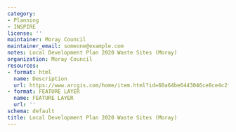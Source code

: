 ```yaml
---
category:
- Planning
- INSPIRE
license: ''
maintainer: Moray Council
maintainer_email: someone@example.com
notes: Local Development Plan 2020 Waste Sites (Moray)
organization: Moray Council
resources:
- format: html
  name: Description
  url: https://www.arcgis.com/home/item.html?id=60a64be6443046ce8ce4c2fe628f2c37
- format: FEATURE LAYER
  name: FEATURE LAYER
  url: ''
schema: default
title: Local Development Plan 2020 Waste Sites (Moray)
---
```


